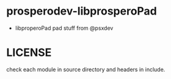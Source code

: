 # prosperodev-libprosperoPad
- libproperoPad pad stuff from @psxdev



LICENSE
===================
check each module in source directory and headers in include.

